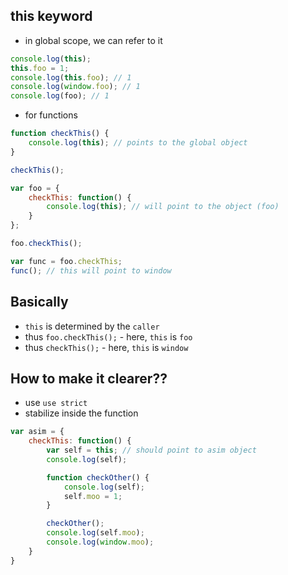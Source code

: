 ## this keyword
- in global scope, we can refer to it

```js
console.log(this);
this.foo = 1;
console.log(this.foo); // 1
console.log(window.foo); // 1
console.log(foo); // 1
```

- for functions
```js
function checkThis() {
    console.log(this); // points to the global object
}

checkThis();
```

```js
var foo = {
    checkThis: function() {
        console.log(this); // will point to the object (foo)
    }
};

foo.checkThis();

var func = foo.checkThis;
func(); // this will point to window
```

## Basically
- `this` is determined by the `caller`
- thus `foo.checkThis();` - here, `this` is `foo`
- thus `checkThis();` - here, `this` is `window`

## How to make it clearer??
- use `use strict`
- stabilize inside the function
```js
var asim = {
    checkThis: function() {
        var self = this; // should point to asim object
        console.log(self);

        function checkOther() {
            console.log(self);
            self.moo = 1;
        }

        checkOther();
        console.log(self.moo);
        console.log(window.moo);
    }
}